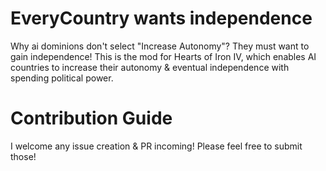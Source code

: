 # EveryCountry wants independence

Why ai dominions don't select "Increase Autonomy"?
They must want to gain independence!
This is the mod for Hearts of Iron IV, which enables AI countries to increase their autonomy & eventual independence with spending political power.

# Contribution Guide

I welcome any issue creation & PR incoming! Please feel free to submit those!
